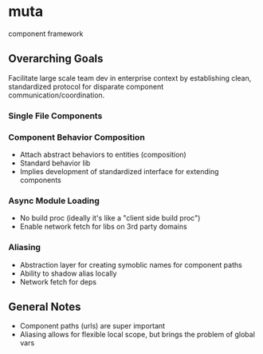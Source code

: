# muta
component framework

## Overarching Goals

Facilitate large scale team dev in enterprise context by establishing clean, standardized protocol for disparate component communication/coordination.

### Single File Components

### Component Behavior Composition

* Attach abstract behaviors to entities (composition)
* Standard behavior lib
* Implies development of standardized interface for extending components

### Async Module Loading

* No build proc (ideally it's like a "client side build proc")
* Enable network fetch for libs on 3rd party domains

### Aliasing

* Abstraction layer for creating symoblic names for component paths
* Ability to shadow alias locally
* Network fetch for deps

## General Notes

* Component paths (urls) are super important
* Aliasing allows for flexible local scope, but brings the problem of global vars
